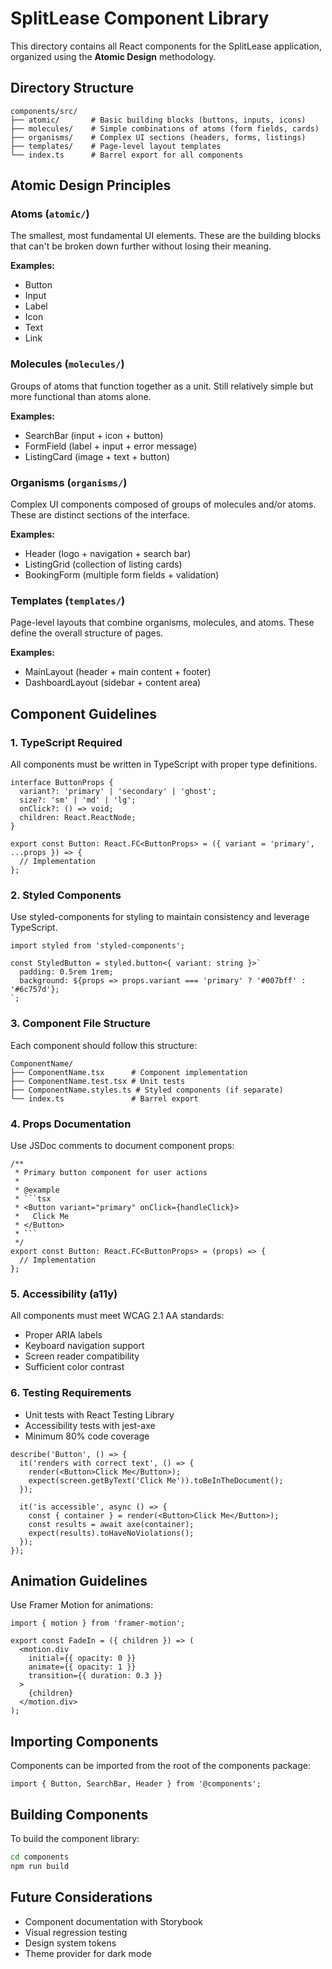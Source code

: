 # SplitLease Component Library

This directory contains all React components for the SplitLease application, organized using the **Atomic Design** methodology.

## Directory Structure

```
components/src/
├── atomic/       # Basic building blocks (buttons, inputs, icons)
├── molecules/    # Simple combinations of atoms (form fields, cards)
├── organisms/    # Complex UI sections (headers, forms, listings)
├── templates/    # Page-level layout templates
└── index.ts      # Barrel export for all components
```

## Atomic Design Principles

### Atoms (`atomic/`)
The smallest, most fundamental UI elements. These are the building blocks that can't be broken down further without losing their meaning.

**Examples:**
- Button
- Input
- Label
- Icon
- Text
- Link

### Molecules (`molecules/`)
Groups of atoms that function together as a unit. Still relatively simple but more functional than atoms alone.

**Examples:**
- SearchBar (input + icon + button)
- FormField (label + input + error message)
- ListingCard (image + text + button)

### Organisms (`organisms/`)
Complex UI components composed of groups of molecules and/or atoms. These are distinct sections of the interface.

**Examples:**
- Header (logo + navigation + search bar)
- ListingGrid (collection of listing cards)
- BookingForm (multiple form fields + validation)

### Templates (`templates/`)
Page-level layouts that combine organisms, molecules, and atoms. These define the overall structure of pages.

**Examples:**
- MainLayout (header + main content + footer)
- DashboardLayout (sidebar + content area)

## Component Guidelines

### 1. TypeScript Required
All components must be written in TypeScript with proper type definitions.

```tsx
interface ButtonProps {
  variant?: 'primary' | 'secondary' | 'ghost';
  size?: 'sm' | 'md' | 'lg';
  onClick?: () => void;
  children: React.ReactNode;
}

export const Button: React.FC<ButtonProps> = ({ variant = 'primary', ...props }) => {
  // Implementation
};
```

### 2. Styled Components
Use styled-components for styling to maintain consistency and leverage TypeScript.

```tsx
import styled from 'styled-components';

const StyledButton = styled.button<{ variant: string }>`
  padding: 0.5rem 1rem;
  background: ${props => props.variant === 'primary' ? '#007bff' : '#6c757d'};
`;
```

### 3. Component File Structure
Each component should follow this structure:

```
ComponentName/
├── ComponentName.tsx      # Component implementation
├── ComponentName.test.tsx # Unit tests
├── ComponentName.styles.ts # Styled components (if separate)
└── index.ts               # Barrel export
```

### 4. Props Documentation
Use JSDoc comments to document component props:

```tsx
/**
 * Primary button component for user actions
 *
 * @example
 * ```tsx
 * <Button variant="primary" onClick={handleClick}>
 *   Click Me
 * </Button>
 * ```
 */
export const Button: React.FC<ButtonProps> = (props) => {
  // Implementation
};
```

### 5. Accessibility (a11y)
All components must meet WCAG 2.1 AA standards:
- Proper ARIA labels
- Keyboard navigation support
- Screen reader compatibility
- Sufficient color contrast

### 6. Testing Requirements
- Unit tests with React Testing Library
- Accessibility tests with jest-axe
- Minimum 80% code coverage

```tsx
describe('Button', () => {
  it('renders with correct text', () => {
    render(<Button>Click Me</Button>);
    expect(screen.getByText('Click Me')).toBeInTheDocument();
  });

  it('is accessible', async () => {
    const { container } = render(<Button>Click Me</Button>);
    const results = await axe(container);
    expect(results).toHaveNoViolations();
  });
});
```

## Animation Guidelines

Use Framer Motion for animations:

```tsx
import { motion } from 'framer-motion';

export const FadeIn = ({ children }) => (
  <motion.div
    initial={{ opacity: 0 }}
    animate={{ opacity: 1 }}
    transition={{ duration: 0.3 }}
  >
    {children}
  </motion.div>
);
```

## Importing Components

Components can be imported from the root of the components package:

```tsx
import { Button, SearchBar, Header } from '@components';
```

## Building Components

To build the component library:

```bash
cd components
npm run build
```

## Future Considerations

- Component documentation with Storybook
- Visual regression testing
- Design system tokens
- Theme provider for dark mode
